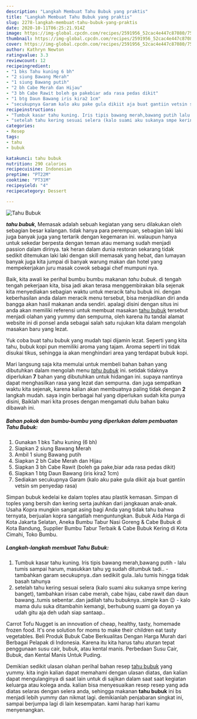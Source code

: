 ```yaml
---
description: "Langkah Membuat Tahu Bubuk yang praktis"
title: "Langkah Membuat Tahu Bubuk yang praktis"
slug: 2278-langkah-membuat-tahu-bubuk-yang-praktis
date: 2020-10-11T06:25:21.914Z
image: https://img-global.cpcdn.com/recipes/2591956_52cac4e447c87080/751x532cq70/tahu-bubuk-foto-resep-utama.jpg
thumbnail: https://img-global.cpcdn.com/recipes/2591956_52cac4e447c87080/751x532cq70/tahu-bubuk-foto-resep-utama.jpg
cover: https://img-global.cpcdn.com/recipes/2591956_52cac4e447c87080/751x532cq70/tahu-bubuk-foto-resep-utama.jpg
author: Kathryn Newton
ratingvalue: 3.3
reviewcount: 12
recipeingredient:
- "1 bks Tahu kuning 6 bh"
- "2 siung Bawang Merah"
- "1 siung Bawang putih"
- "2 bh Cabe Merah dan Hijau"
- "3 bh Cabe Rawit boleh ga pakebiar ada rasa pedas dikit"
- "1 btg Daun Bawang iris kira2 1cm"
- "secukupnya Garam kalo aku pake gula dikiit aja buat gantiin vetsin sm penyedap rasa"
recipeinstructions:
- "Tumbuk kasar tahu kuning. Iris tipis bawang merah,bawang putih lalu tumis sampai harum, masukkan tahu yg sudah ditumbuk tadi.. tambahkan garam secukupnya..dan sedikiit gula..lalu tumis hingga tidak basah tahunya"
- "setelah tahu kering sesuai selera (kalo suami aku sukanya smpe kering banget), tambahkan irisan cabe merah, cabe hijau, cabe rawit dan daun bawang..tumis sebentar..dan jadilah tahu bubuknya..simple kan 😉 kalo mama dulu suka ditambahin kemangi, berhubung suami ga doyan ya udah gitu aja deh udah siap santaap.."
categories:
- Resep
tags:
- tahu
- bubuk

katakunci: tahu bubuk 
nutrition: 290 calories
recipecuisine: Indonesian
preptime: "PT22M"
cooktime: "PT31M"
recipeyield: "4"
recipecategory: Dessert

---
```



![Tahu Bubuk](https://img-global.cpcdn.com/recipes/2591956_52cac4e447c87080/751x532cq70/tahu-bubuk-foto-resep-utama.jpg)

<b><i>tahu bubuk</i></b>, Memasak adalah sebuah kegiatan yang seru dilakukan oleh sebagian besar kalangan. tidak hanya para perempuan, sebagian laki laki juga banyak juga yang tertarik dengan kegemaran ini. walaupun hanya untuk sekedar berpesta dengan teman atau memang sudah menjadi passion dalam dirinya. tak heran dalam dunia restoran sekarang tidak sedikit ditemukan laki laki dengan skill memasak yang hebat, dan lumayan banyak juga kita jumpai di banyak warung makan dan hotel yang mempekerjakan juru masak cowok sebagai chef mumpuni nya.

Baik, kita awali ke perihal bumbu bumbu makanan <i>tahu bubuk</i>. di tengah tengah pekerjaan kita, bisa jadi akan terasa menggembirakan bila sejenak kita menyediakan sebagian waktu untuk meracik tahu bubuk ini. dengan keberhasilan anda dalam meracik menu tersebut, bisa menjadikan diri anda bangga akan hasil makanan anda sendiri. apalagi disini dengan situs ini anda akan memiliki referensi untuk membuat masakan <u>tahu bubuk</u> tersebut menjadi olahan yang yummy dan sempurna, oleh karena itu tandai alamat website ini di ponsel anda sebagai salah satu rujukan kita dalam mengolah masakan baru yang lezat.

Yuk coba buat tahu bubuk yang mudah tapi dijamin lezat. Seperti yang kita tahu, bubuk kopi pun memiliki aroma yang tajam. Aroma seperti ini tidak disukai tikus, sehingga ia akan menghindari area yang terdapat bubuk kopi.


Mari langsung saja kita memulai untuk membeli bahan bahan yang dibutuhkan dalam mengolah menu <u><i>tahu bubuk</i></u> ini. setidak tidaknya diperlukan <b>7</b> bahan yang dibutuhkan untuk hidangan ini. supaya nantinya dapat menghasilkan rasa yang lezat dan sempurna. dan juga sempatkan waktu kita sejenak, karena kalian akan membuatnya paling tidak dengan <b>2</b> langkah mudah. saya ingin berbagai hal yang diperlukan sudah kita punya disini, Baiklah mari kita proses dengan mengamati dulu bahan baku dibawah ini.

<!--inarticleads1-->

##### Bahan pokok dan bumbu-bumbu yang diperlukan dalam pembuatan Tahu Bubuk:

1. Gunakan 1 bks Tahu kuning (6 bh)
1. Siapkan 2 siung Bawang Merah
1. Ambil 1 siung Bawang putih
1. Siapkan 2 bh Cabe Merah dan Hijau
1. Siapkan 3 bh Cabe Rawit (boleh ga pake,biar ada rasa pedas dikit)
1. Siapkan 1 btg Daun Bawang (iris kira2 1cm)
1. Sediakan secukupnya Garam (kalo aku pake gula dikiit aja buat gantiin vetsin sm penyedap rasa)


Simpan bubuk kedelai ke dalam toples atau plastik kemasan. Simpan di toples yang bersih dan kering serta jauhkan dari jangkauan anak-anak. Usaha Kopra mungkin sangat asing bagi Anda yang tidak tahu bahwa ternyata, berjualan kopra sangatlah menguntungkan. Bubuk Aida Harga di Kota Jakarta Selatan, Aneka Bumbu Tabur Nasi Goreng &amp; Cabe Bubuk di Kota Bandung, Supplier Bumbu Tabur Terbaik &amp; Cabe Bubuk Kering di Kota Cimahi, Toko Bumbu. 

<!--inarticleads2-->

##### Langkah-langkah membuat Tahu Bubuk:

1. Tumbuk kasar tahu kuning. Iris tipis bawang merah,bawang putih - lalu tumis sampai harum, masukkan tahu yg sudah ditumbuk tadi.. - tambahkan garam secukupnya..dan sedikiit gula..lalu tumis hingga tidak basah tahunya
1. setelah tahu kering sesuai selera (kalo suami aku sukanya smpe kering banget), tambahkan irisan cabe merah, cabe hijau, cabe rawit dan daun bawang..tumis sebentar..dan jadilah tahu bubuknya..simple kan 😉 - kalo mama dulu suka ditambahin kemangi, berhubung suami ga doyan ya udah gitu aja deh udah siap santaap..


Carrot Tofu Nugget is an innovation of cheap, healthy, tasty, homemade frozen food. It&#39;s one solution for moms to make their children eat tasty vegetables. Beli Produk Bubuk Cabe Berkualitas Dengan Harga Murah dari Berbagai Pelapak di Indonesia. Karena itu kita harus tahu aturan tepat penggunaan susu cair, bubuk, atau kental manis. Perbedaan Susu Cair, Bubuk, dan Kental Manis Untuk Puding. 

Demikian sedikit ulasan olahan perihal bahan resep <u>tahu bubuk</u> yang yummy. kita ingin kalian dapat memahami dengan ulasan diatas, dan kalian dapat mengulanginya di saat lain untuk di sajikan dalam saat saat kegiatan keluarga atau kolega anda. kalian bisa menyesuaikan resep resep yang ada diatas selaras dengan selera anda, sehingga makanan <b>tahu bubuk</b> ini bs menjadi lebih yummy dan nikmat lagi. demikianlah penjabaran singkat ini, sampai berjumpa lagi di lain kesempatan. kami harap hari kamu menyenangkan.
